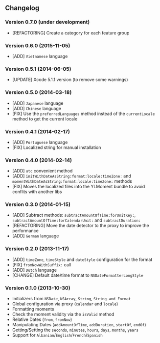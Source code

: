 ## Changelog

### Version 0.7.0 (under development)
- [REFACTORING] Create a category for each feature group

### Version 0.6.0 (2015-11-05)
- [ADD] `Vietnamese` language

### Version 0.5.1 (2014-06-05)
- [UPDATE] Xcode 5.1.1 version (to remove some warnings)

### Version 0.5.0 (2014-03-18)
- [ADD] `Japanese` language
- [ADD] `Chinese` language
- [FIX] Use the `preferredLanguages` method instead of the `currentLocale` method to get the current locale

### Version 0.4.1 (2014-02-17)

- [ADD] `Portuguese` language
- [FIX] Localized string for manual installation

### Version 0.4.0 (2014-02-14)

- [ADD] `utc` convenient method
- [ADD] `initWithDateAsString:format:locale:timeZone:` and `momentWithDateAsString:format:locale:timeZone:` methods
- [FIX] Moves the localized files into the YLMoment bundle to avoid conflits with another libs

### Version 0.3.0 (2014-01-15)

- [ADD] Subtract methods: `subtractAmountOfTime:forUnitKey:`, `subtractAmountOfTime:forCalendarUnit:` and `subtractDuration:`
- [REFACTORING] Move the date detector to the proxy to improve the performance
- [ADD] `German` language

### Version 0.2.0 (2013-11-17)

- [ADD] `timeZone`, `timeStyle` and `dateStyle` configuration for the format
- [FIX] `fromNowWithSuffix:` call
- [ADD] `Dutch` language
- [CHANGE] Default date/time format to `NSDateFormatterLongStyle`

### Version 0.1.0 (2013-10-30)

- Initializers from `NSDate`, `NSArray`, `String`, `String and Format`
- Global configuration via proxy (`calendar` and `locale`)
- Formatting moments
- Check the moment validity via the `isValid` method
- Relative Dates (`from`, `fromNow`)
- Manipulating Dates (`addAmountOfTime`, `addDuration`, `startOf`, `endOf`)
- Getting/Setting the `seconds`, `minutes`, `hours`, `days`, `months`, `years`
- Support for `Albanian`/`English`/`French`/`Spanish`

